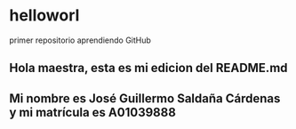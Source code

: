 # helloworl
primer repositorio aprendiendo GitHub

## Hola maestra, esta es mi edicion del README.md 
## Mi nombre es José Guillermo Saldaña Cárdenas y mi matrícula es A01039888
